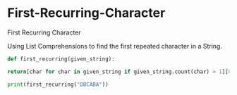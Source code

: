 # First-Recurring-Character
First Recurring Character

Using List Comprehensions to find the first repeated character in a String.

```python
def first_recurring(given_string):
  ```  

```python
return[char for char in given_string if given_string.count(char) > 1][0]
```

```python
print(first_recurring("DBCABA"))
```
